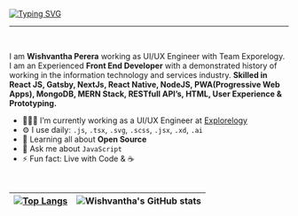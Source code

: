 [![Typing SVG](https://readme-typing-svg.herokuapp.com?color=%23000000E1&size=40&center=true&vCenter=true&width=1000&height=200&lines=Hey+there%2C+I'm+Wishvantha+Perera;%F0%9F%92%BE++Software+Developer+;Thanks+for+visiting+my+profile)](https://git.io/typing-svg)

<hr />
<br />

I am **Wishvantha Perera** working as UI/UX Engineer with Team Exporelogy. I am an Experienced **Front End Developer** with a demonstrated history of working in the information technology and services industry. **Skilled in React JS,  Gatsby, NextJs, React Native, NodeJS, PWA(Progressive Web Apps), MongoDB, MERN Stack, RESTfull API’s, HTML, User Experience & Prototyping.** 

- 🧑🏻‍💻 I’m currently working as a UI/UX Engineer at [Explorelogy](https://explorelogy.lk/)
- ⚙️  I use daily:  `.js`,  `.tsx`,  `.svg`,  `.scss`,  `.jsx`,  `.xd`,  `.ai`
- 🌱  Learning all about  **Open Source**
- 💬 Ask me about `JavaScript`
- ⚡ Fun fact: Live with Code & ☕️

<br />

| [![Top Langs](https://github-readme-stats.vercel.app/api/top-langs/?username=wish9919&&layout=compact&langs_count=8&theme=light)](https://github.com/anuraghazra/github-readme-stats) | ![Wishvantha's GitHub stats](https://github-readme-stats.vercel.app/api?username=wish9919&show_icons=true&theme=light) |
|--|--|










